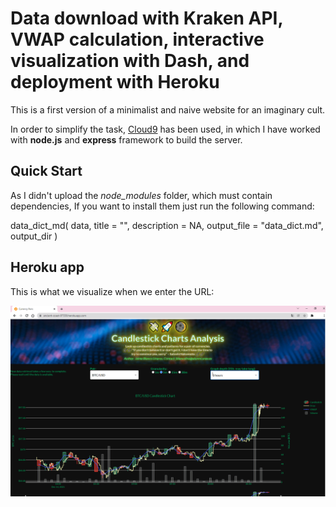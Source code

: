 # Data download with Kraken API, VWAP calculation, interactive visualization with Dash, and deployment with Heroku

This is a first version of a minimalist and naive website for an imaginary cult.

In order to simplify the task, [Cloud9](https://c9.io) has been used, in which I have worked with **node.js** and **express** framework to build the server.

## Quick Start

As I didn't upload the *node_modules* folder, which must contain dependencies, If you want to install them just run the following command:

data_dict_md(
  data,
  title = "",
  description = NA,
  output_file = "data_dict.md",
  output_dir
)


## Heroku app

This is what we visualize when we enter the URL: <p align="center"> <img src="/imgs/screenshot-heroku.PNG"/>
